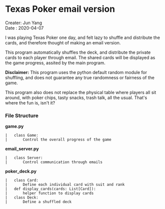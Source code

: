 # Texas Poker email version

Creater: Jun Yang  
Date   : 2020-04-07

I was playing Texas Poker one day, and felt lazy to shuffle and distribute the cards, and therefore thought of making an email version.

This program automatically shuffles the deck, and distribute the private cards to each player through email. The shared cards will be displayed as the game progress, assited by the main program.

**Disclaimer:** This program uses the python default random module for shuffling, and does not guarantee any true randomness or fairness of the game.

This program also does not replace the physical table where players all sit around, with poker chips, tasty snacks, trash talk, all the usual. That's where the fun is, isn't it?

### File Structure
**game.py**
```
|   class Game:
|       Control the overall progress of the game
```
**email_server.py**
```
|   class Server:
|       Control communication through emails
```
**poker_deck.py**
```
|   class Card:
|       Define each individual card with suit and rank
|   def display_cards(cards: List[Card]):
|       helper function to display cards
|   class Deck:
|       Define a shuffled deck
```